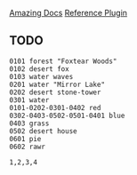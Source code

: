 [Amazing Docs](https://marcus.se.net/obsidian-plugin-docs/)
[Reference Plugin](https://github.com/blacksmithgu/obsidian-dataview)

## TODO


```hext
0101 forest "Foxtear Woods"
0102 desert fox
0103 water waves
0201 water "Mirror Lake"
0202 desert stone-tower
0301 water
0101-0202-0301-0402 red
0302-0403-0502-0501-0401 blue
0403 grass
0502 desert house
0601 pie
0602 rawr
```


```csv
1,2,3,4
```